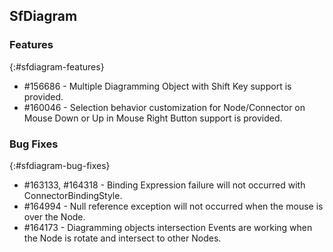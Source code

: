 ## SfDiagram

### Features
{:#sfdiagram-features}

* \#156686 - Multiple Diagramming Object with Shift Key support is provided.
* \#160046 - Selection behavior customization for Node/Connector on Mouse Down or Up in Mouse Right Button support is provided.

### Bug Fixes
{:#sfdiagram-bug-fixes}

* \#163133, \#164318 - Binding Expression failure will not occurred with ConnectorBindingStyle.
* \#164994 - Null reference exception will not occurred when the mouse is over the Node.
* \#164173 - Diagramming objects intersection Events are working when the Node is rotate and intersect to other Nodes.